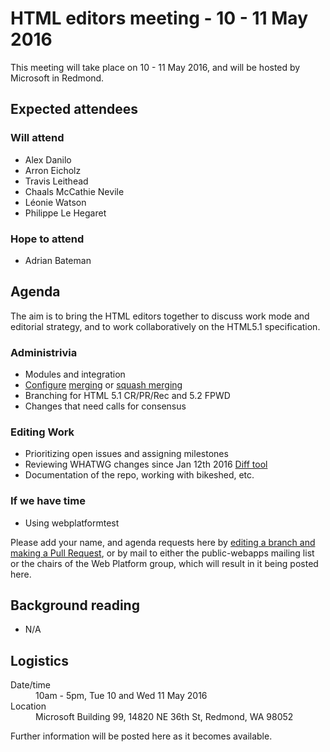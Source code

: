 # HTML editors meeting - 10 - 11 May 2016

This meeting will take place on 10 - 11 May 2016, and will be hosted by Microsoft in Redmond.

## Expected attendees

### Will attend

* Alex Danilo
* Arron Eicholz
* Travis Leithead
* Chaals McCathie Nevile
* Léonie Watson
* Philippe Le Hegaret

### Hope to attend

* Adrian Bateman

## Agenda

The aim is to bring the HTML editors together to discuss work mode and editorial strategy, and to work collaboratively on the HTML5.1 specification.

### Administrivia
* Modules and integration
* [Configure](https://help.github.com/articles/configuring-pull-request-merge-squashing/) [merging](https://help.github.com/articles/merging-a-pull-request/) or [squash merging](https://help.github.com/articles/about-pull-request-merge-squashing/)
* Branching for HTML 5.1 CR/PR/Rec and 5.2 FPWD
* Changes that need calls for consensus

### Editing Work
* Prioritizing open issues and assigning milestones
* Reviewing WHATWG changes since Jan 12th 2016 [Diff tool](https://diffofhtmls.herokuapp.com/)
* Documentation of the repo, working with bikeshed, etc.

### If we have time
* Using webplatformtest

Please add your name, and agenda requests here by [editing a branch and making a Pull Request](https://github.com/w3c/WebPlatformWG/blob/gh-pages/meetings/10-11mayHTML.md), or by mail to either the public-webapps mailing list or the chairs of the Web Platform group, which will result in it being posted here.

## Background reading

* N/A

## Logistics

<dl>
  <dt>Date/time</dt>
  <dd>10am - 5pm, Tue 10 and Wed 11 May 2016</dd>
  <dt>Location</dt>
  <dd>Microsoft Building 99, 14820 NE 36th St, Redmond, WA 98052</dd>
</dl>

Further information will be posted here as it becomes available.
